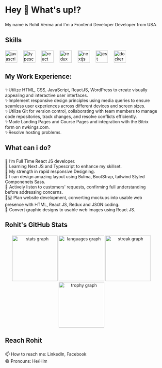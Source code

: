 <h1 align="left">Hey 👋 What's up!?</h1>

###

<p align="left">My name is Rohit Verma and I'm a Frontend Developer Developer from USA.</p>

###

<h2 align="left">Skills</h2>

###

<div align="left">
  <img src="https://cdn.jsdelivr.net/gh/devicons/devicon/icons/javascript/javascript-original.svg" height="40" alt="javascript logo"  />
  <img width="12" />
  <img src="https://cdn.jsdelivr.net/gh/devicons/devicon/icons/typescript/typescript-original.svg" height="40" alt="typescript logo"  />
  <img width="12" />
  <img src="https://cdn.jsdelivr.net/gh/devicons/devicon/icons/react/react-original.svg" height="40" alt="react logo"  />
  <img width="12" />
  <img src="https://cdn.jsdelivr.net/gh/devicons/devicon/icons/redux/redux-original.svg" height="40" alt="redux logo"  />
  <img width="12" />
  <img src="https://cdn.jsdelivr.net/gh/devicons/devicon/icons/nextjs/nextjs-original.svg" height="40" alt="nextjs logo"  />
  <img width="12" />
  <img src="https://cdn.jsdelivr.net/gh/devicons/devicon/icons/jest/jest-plain.svg" height="40" alt="jest logo"  />
  <img width="12" />
  <img src="https://cdn.jsdelivr.net/gh/devicons/devicon/icons/docker/docker-original.svg" height="40" alt="docker logo"  />
</div>

###

<h2 align="left">My Work Experience:</h2>

###

<p align="left">✨Utilize HTML, CSS, JavaScript, ReactJS, WordPress to create visually appealing and interactive user interfaces.<br>✨Implement responsive design principles using media queries to ensure seamless user experiences across different devices and screen sizes.<br>✨Utilize Git for version control, collaborating with team members to manage code repositories, track changes, and resolve conflicts efficiently.<br>✨Made Landing Pages and Course Pages and integration with the Bitrix form on nwkings.com.<br>✨Resolve hosting problems.</p>

###

<h2 align="left">What can i do?</h2>

###

<p align="left">🌱 I’m Full Time React JS developer.<br>🌱 Learning Next JS and Typescript to enhance my skillset.<br>💪 My strength in rapid responsive Designing.<br>🎨 I can design amazing layout using Bulma, BootStrap, tailwind Styled Componenets Sass.<br>📝 Actively listen to customers' requests, confirming full understanding before addressing concerns.<br>🧑💻 Plan website development, converting mockups into usable web presence with HTML, React JS, Redux and JSON coding.<br>🔨 Convert graphic designs to usable web images using React JS.</p>

###

<h2 align="left">Rohit's GitHub Stats</h2>

###

<div align="center">
  <img src="https://github-readme-stats.vercel.app/api?username=rohitverma0234&hide_title=false&hide_rank=false&show_icons=true&include_all_commits=true&count_private=true&disable_animations=false&theme=default&locale=en&hide_border=false&order=1" height="150" alt="stats graph"  />
  <img src="https://github-readme-stats.vercel.app/api/top-langs?username=rohitverma0234&locale=en&hide_title=false&layout=compact&card_width=320&langs_count=5&theme=default&hide_border=false&order=2" height="150" alt="languages graph"  />
  <img src="https://streak-stats.demolab.com?user=rohitverma0234&locale=en&mode=daily&theme=default&hide_border=false&border_radius=5&order=3" height="150" alt="streak graph"  />
  <img src="https://github-profile-trophy.vercel.app?username=rohitverma0234&theme=dracula&column=-1&row=1&margin-w=8&margin-h=8&no-bg=false&no-frame=true&order=4" height="150" alt="trophy graph"  />
</div>

###

<h2 align="left">Reach Rohit</h2>

###

<p align="left">📫 How to reach me: LinkedIn, Facebook<br>😄 Pronouns: He/Him</p>

###
